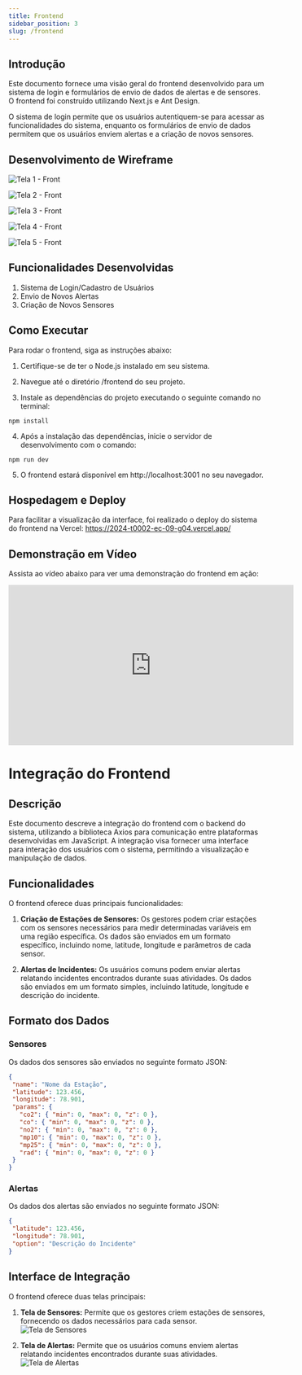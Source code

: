 ```yaml
---
title: Frontend
sidebar_position: 3
slug: /frontend
---
```


## Introdução

Este documento fornece uma visão geral do frontend desenvolvido para um sistema de login e formulários de envio de dados de alertas e de sensores. O frontend foi construído utilizando Next.js e Ant Design.

O sistema de login permite que os usuários autentiquem-se para acessar as funcionalidades do sistema, enquanto os formulários de envio de dados permitem que os usuários enviem alertas e a criação de novos sensores.

## Desenvolvimento de Wireframe 
![Tela 1 - Front](../../../static/img/front1.jpg)

![Tela 2 - Front](../../../static/img/front2.jpg)

![Tela 3 - Front](../../../static/img/front3.png)

![Tela 4 - Front](../../../static/img/front4.png)

![Tela 5 - Front](../../../static/img/front5.png)

## Funcionalidades Desenvolvidas 
1. Sistema de Login/Cadastro de Usuários
2. Envio de Novos Alertas 
3. Criação de Novos Sensores

## Como Executar 
Para rodar o frontend, siga as instruções abaixo:

1. Certifique-se de ter o Node.js instalado em seu sistema.

2. Navegue até o diretório /frontend do seu projeto.

3. Instale as dependências do projeto executando o seguinte comando no terminal:
```
npm install
```

4. Após a instalação das dependências, inicie o servidor de desenvolvimento com o comando:
```
npm run dev
```

5. O frontend estará disponível em http://localhost:3001 no seu navegador.

## Hospedagem e Deploy 
Para facilitar a visualização da interface, foi realizado o deploy do sistema do frontend na Vercel: 
https://2024-t0002-ec-09-g04.vercel.app/


## Demonstração em Vídeo
Assista ao vídeo abaixo para ver uma demonstração do frontend em ação:

<iframe width="560" height="315" src="https://www.youtube.com/embed/RDsDgRaD6Js?si=jlS7O4G5iwEDBxCc" title="YouTube video player" frameborder="0" allow="accelerometer; autoplay; clipboard-write; encrypted-media; gyroscope; picture-in-picture; web-share" allowfullscreen></iframe>


# Integração do Frontend

## Descrição

Este documento descreve a integração do frontend com o backend do sistema, utilizando a biblioteca Axios para comunicação entre plataformas desenvolvidas em JavaScript. A integração visa fornecer uma interface para interação dos usuários com o sistema, permitindo a visualização e manipulação de dados.

## Funcionalidades

O frontend oferece duas principais funcionalidades:

1. **Criação de Estações de Sensores:** Os gestores podem criar estações com os sensores necessários para medir determinadas variáveis em uma região específica. Os dados são enviados em um formato específico, incluindo nome, latitude, longitude e parâmetros de cada sensor.


2. **Alertas de Incidentes:** Os usuários comuns podem enviar alertas relatando incidentes encontrados durante suas atividades. Os dados são enviados em um formato simples, incluindo latitude, longitude e descrição do incidente.


## Formato dos Dados

### Sensores

Os dados dos sensores são enviados no seguinte formato JSON:

```json
{
 "name": "Nome da Estação",
 "latitude": 123.456,
 "longitude": 78.901,
 "params": {
   "co2": { "min": 0, "max": 0, "z": 0 },
   "co": { "min": 0, "max": 0, "z": 0 },
   "no2": { "min": 0, "max": 0, "z": 0 },
   "mp10": { "min": 0, "max": 0, "z": 0 },
   "mp25": { "min": 0, "max": 0, "z": 0 },
   "rad": { "min": 0, "max": 0, "z": 0 }
 }
}
```

### Alertas

Os dados dos alertas são enviados no seguinte formato JSON:

```json
{
 "latitude": 123.456,
 "longitude": 78.901,
 "option": "Descrição do Incidente"
}
```

## Interface de Integração

O frontend oferece duas telas principais:


1. **Tela de Sensores:** Permite que os gestores criem estações de sensores, fornecendo os dados necessários para cada sensor.
![Tela de Sensores](../../../static/img/sensors_screen.png)


2. **Tela de Alertas:** Permite que os usuários comuns enviem alertas relatando incidentes encontrados durante suas atividades.
![Tela de Alertas](../../../static/img/alert_screen.png)
